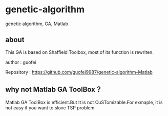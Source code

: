 # genetic-algorithm
genetic algorithm, GA, Matlab

## about
This GA is based on Shaffield Toolbox, most of its function is rewriten.

author
: guofei

Repository
: https://github.com/guofei9987/genetic-algorithm-Matlab

## why not Matlab GA ToolBox？

Matlab GA ToolBox is efficient.But It is not CuSTomizable.For exmaple, it is not easy if you want to slove TSP problem. 
